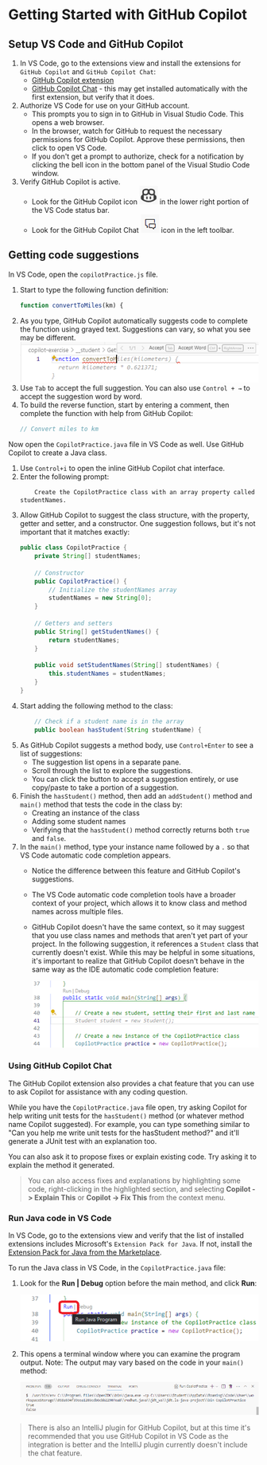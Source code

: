 # Getting Started with GitHub Copilot

## Setup VS Code and GitHub Copilot

1. In VS Code, go to the extensions view and install the extensions for `GitHub Copilot` and `GitHub Copilot Chat`:
    - [GitHub Copilot extension](https://marketplace.visualstudio.com/items?itemName=GitHub.copilot)
    - [GitHub Copilot Chat](https://marketplace.visualstudio.com/items?itemName=GitHub.copilot-chat) - this may get installed automatically with the first extension, but verify that it does.
2. Authorize VS Code for use on your GitHub account.
    - This prompts you to sign in to GitHub in Visual Studio Code. This opens a web browser.
    - In the browser, watch for GitHub to request the necessary permissions for GitHub Copilot. Approve these permissions, then click to open VS Code.
    - If you don't get a prompt to authorize, check for a notification by clicking the bell icon in the bottom panel of the Visual Studio Code window.
3. Verify GitHub Copilot is active.
    - Look for the GitHub Copilot icon ![Copilot Icon](./images/copilot-icon.png) in the lower right portion of the VS Code status bar.
    - Look for the GitHub Copilot Chat ![Copilot Chat Icon](./images/copilot-chat-icon.png) icon in the left toolbar.

## Getting code suggestions

In VS Code, open the `copilotPractice.js` file.

1. Start to type the following function definition:
    ```javascript
    function convertToMiles(km) {
    ```
2. As you type, GitHub Copilot automatically suggests code to complete the function using grayed text. Suggestions can vary, so what you see may be different.
    ![convertToMiles Copilot Suggestion](./images/convertToMiles-suggestion.png)
3. Use `Tab` to accept the full suggestion. You can also use `Control + →` to accept the suggestion word by word.
4. To build the reverse function, start by entering a comment, then complete the function with help from GitHub Copilot:
    ```javascript
    // Convert miles to km
    ```

Now open the `CopilotPractice.java` file in VS Code as well. Use GitHub Copilot to create a Java class.

1. Use `Control+i` to open the inline GitHub Copilot chat interface.
2. Enter the following prompt:
    ```
        Create the CopilotPractice class with an array property called studentNames.
    ```
3. Allow GitHub Copilot to suggest the class structure, with the property, getter and setter, and a constructor. One suggestion follows, but it's not important that it matches exactly:
    ```java
    public class CopilotPractice {
        private String[] studentNames;

        // Constructor
        public CopilotPractice() {
            // Initialize the studentNames array
            studentNames = new String[0];
        }

        // Getters and setters
        public String[] getStudentNames() {
            return studentNames;
        }

        public void setStudentNames(String[] studentNames) {
            this.studentNames = studentNames;
        }
    }
    ```
4. Start adding the following method to the class:
    ```java
        // Check if a student name is in the array
        public boolean hasStudent(String studentName) {
    ```
5. As GitHub Copilot suggests a method body, use `Control+Enter` to see a list of suggestions:
    - The suggestion list opens in a separate pane.
    - Scroll through the list to explore the suggestions.
    - You can click the button to accept a suggestion entirely, or use copy/paste to take a portion of a suggestion.
6. Finish the `hasStudent()` method, then add an `addStudent()` method and `main()` method that tests the code in the class by:
    - Creating an instance of the class
    - Adding some student names
    - Verifying that the `hasStudent()` method correctly returns both `true` and `false`.
7. In the `main()` method, type your instance name followed by a `.` so that VS Code automatic code completion appears.
    - Notice the difference between this feature and GitHub Copilot's suggestions.
    - The VS Code automatic code completion tools have a broader context of your project, which allows it to know class and method names across multiple files.
    - GitHub Copilot doesn't have the same context, so it may suggest that you use class names and methods that aren't yet part of your project. In the following suggestion, it references a `Student` class that currently doesn't exist. While this may be helpful in some situations, it's important to realize that GitHub Copilot doesn't behave in the same way as the IDE automatic code completion feature:

        ![Copilot suggests unknown class](./images/copilot-suggests-unknown-class.png)

### Using GitHub Copilot Chat

The GitHub Copilot extension also provides a chat feature that you can use to ask Copilot for assistance with any coding question.

While you have the `CopilotPractice.java` file open, try asking Copilot for help writing unit tests for the `hasStudent()` method (or whatever method name Copilot suggested). For example, you can type something similar to "Can you help me write unit tests for the hasStudent method?" and it'll generate a JUnit test with an explanation too.

You can also ask it to propose fixes or explain existing code. Try asking it to explain the method it generated.

> You can also access fixes and explanations by highlighting some code, right-clicking in the highlighted section, and selecting **Copilot -> Explain This** or **Copilot -> Fix This** from the context menu.

### Run Java code in VS Code

In VS Code, go to the extensions view and verify that the list of installed extensions includes Microsoft's `Extension Pack for Java`. If not, install the [Extension Pack for Java from the Marketplace](https://marketplace.visualstudio.com/items?itemName=vscjava.vscode-java-pack).

To run the Java class in VS Code, in the `CopilotPractice.java` file:

1. Look for the **Run | Debug** option before the main method, and click **Run**:

    ![Run Java in VS Code](./images/run-java-main.png)

2. This opens a terminal window where you can examine the program output. Note: The output may vary based on the code in your `main()` method:

    ![Java output](./images/java-terminal-output.png)

> There is also an IntelliJ plugin for GitHub Copilot, but at this time it's recommended that you use GitHub Copilot in VS Code as the integration is better and the IntelliJ plugin currently doesn't include the chat feature.
